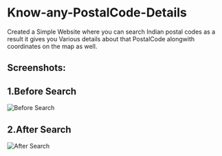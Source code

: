 # Know-any-PostalCode-Details
Created a Simple Website where you can search Indian postal codes as a result it gives you Various details about that PostalCode alongwith coordinates on the map as well.

## Screenshots:

## 1.Before Search
![Before Search](https://user-images.githubusercontent.com/84240276/213908680-14221d08-ac5c-44bc-9eba-8943c8079020.png)

## 2.After Search
![After Search](https://user-images.githubusercontent.com/84240276/213908717-9c7818f1-16b1-44c9-8a9f-188d77908e3b.png)
